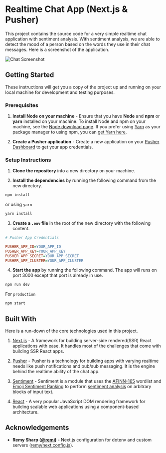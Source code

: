 # Realtime Chat App (Next.js & Pusher)

This project contains the source code for a very simple realtime chat application with sentiment analysis. With sentiment analysis, we are able to detect the mood of a person based on the words they use in their chat messages. Here is a screenshot of the application.

![Chat Screenshot](https://i.imgur.com/vROYgFJ.png)

## Getting Started

These instructions will get you a copy of the project up and running on your local machine for development and testing purposes.

### Prerequisites

1. **Install Node on your machine** - Ensure that you have **Node** and **npm** or **yarn** installed on your machine. To install Node and npm on your machine, see the [Node download page](https://nodejs.org/en/download/). If you prefer using [Yarn](https://yarnpkg.com/) as your package manager to using npm, you can [get Yarn here](https://yarnpkg.com/en/docs/install).

2. **Create a Pusher application** - Create a new application on your [Pusher Dashboard](https://dashboard.pusher.com/) to get your app credentials.

### Setup Instructions

1. **Clone the repository** into a new directory on your machine.

2. **Install the dependencies** by running the following command from the new directory.

```sh
npm install
```

or using `yarn`

```sh
yarn install
```

3. **Create a `.env` file** in the root of the new directory with the following content.

```ini
# Pusher App Credentials

PUSHER_APP_ID=YOUR_APP_ID
PUSHER_APP_KEY=YOUR_APP_KEY
PUSHER_APP_SECRET=YOUR_APP_SECRET
PUSHER_APP_CLUSTER=YOUR_APP_CLUSTER
```

4. **Start the app** by running the following command. The app will runs on port 3000 except that port is already in use.

```sh
npm run dev
```

For `production`

```sh
npm start
```

## Built With

Here is a run-down of the core technologies used in this project.

1. [Next.js](https://learnnextjs.com/) - A framework for building server-side rendered(SSR) React applications with ease. It handles most of the challenges that come with building SSR React apps.

2. [Pusher](https://pusher.com/) - Pusher is a technology for building apps with varying realtime needs like push notifications and pub/sub messaging. It is the engine behind the realtime ability of the chat app.

3. [Sentiment](https://github.com/thisandagain/sentiment) - Sentiment is a module that uses the [AFINN-165](http://www2.imm.dtu.dk/pubdb/views/publication_details.php?id=6010) wordlist and [Emoji Sentiment Ranking](http://journals.plos.org/plosone/article?id=10.1371/journal.pone.0144296) to perform [sentiment analysis](http://en.wikipedia.org/wiki/Sentiment_analysis) on arbitrary blocks of input text.

4. [React](https://reactjs.org/) - A very popular JavaScript DOM rendering framework for building scalable web applications using a component-based architecture.

## Acknowledgements

- **Remy Sharp ([@remi](https://github.com/remy))** - Next.js configuration for dotenv and custom servers ([remy/next.config.js](https://gist.github.com/remy/6bb7beccc6355cafa7eac64f46467c66)).
